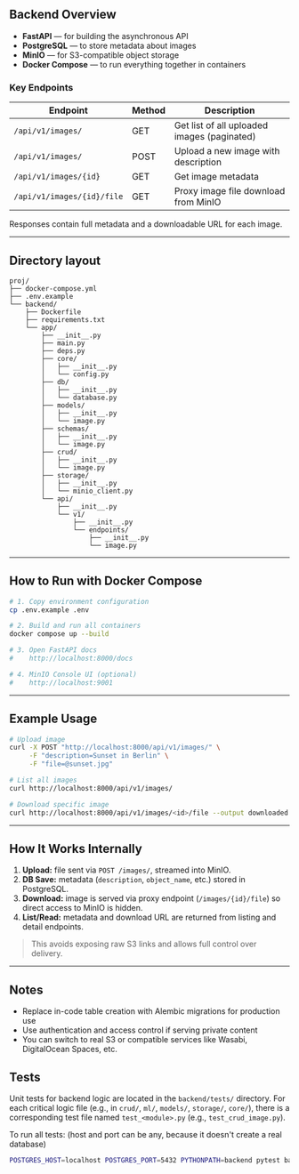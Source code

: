 

## Backend Overview


* **FastAPI** — for building the asynchronous API
* **PostgreSQL** — to store metadata about images
* **MinIO** — for S3-compatible object storage
* **Docker Compose** — to run everything together in containers

### Key Endpoints

| Endpoint                   | Method | Description                                 |
| -------------------------- | ------ | ------------------------------------------- |
| `/api/v1/images/`          | GET    | Get list of all uploaded images (paginated) |
| `/api/v1/images/`          | POST   | Upload a new image with description         |
| `/api/v1/images/{id}`      | GET    | Get image metadata                          |
| `/api/v1/images/{id}/file` | GET    | Proxy image file download from MinIO        |

Responses contain full metadata and a downloadable URL for each image.

---

## Directory layout

```
proj/
├── docker-compose.yml
├── .env.example
└── backend/
    ├── Dockerfile
    ├── requirements.txt
    └── app/
        ├── __init__.py
        ├── main.py
        ├── deps.py
        ├── core/
        │   ├── __init__.py
        │   └── config.py
        ├── db/
        │   ├── __init__.py
        │   └── database.py
        ├── models/
        │   ├── __init__.py
        │   └── image.py
        ├── schemas/
        │   ├── __init__.py
        │   └── image.py
        ├── crud/
        │   ├── __init__.py
        │   └── image.py
        ├── storage/
        │   ├── __init__.py
        │   └── minio_client.py
        └── api/
            ├── __init__.py
            └── v1/
                ├── __init__.py
                └── endpoints/
                    ├── __init__.py
                    └── image.py
```

---

## How to Run with Docker Compose

```bash
# 1. Copy environment configuration
cp .env.example .env

# 2. Build and run all containers
docker compose up --build

# 3. Open FastAPI docs
#    http://localhost:8000/docs

# 4. MinIO Console UI (optional)
#    http://localhost:9001
```

---

## Example Usage

```bash
# Upload image
curl -X POST "http://localhost:8000/api/v1/images/" \
     -F "description=Sunset in Berlin" \
     -F "file=@sunset.jpg"

# List all images
curl http://localhost:8000/api/v1/images/

# Download specific image
curl http://localhost:8000/api/v1/images/<id>/file --output downloaded.jpg
```

---

## How It Works Internally

1. **Upload:** file sent via `POST /images/`, streamed into MinIO.
2. **DB Save:** metadata (`description`, `object_name`, etc.) stored in PostgreSQL.
3. **Download:** image is served via proxy endpoint (`/images/{id}/file`) so direct access to MinIO is hidden.
4. **List/Read:** metadata and download URL are returned from listing and detail endpoints.

> This avoids exposing raw S3 links and allows full control over delivery.

---

## Notes

* Replace in-code table creation with Alembic migrations for production use
* Use authentication and access control if serving private content
* You can switch to real S3 or compatible services like Wasabi, DigitalOcean Spaces, etc.

## Tests

Unit tests for backend logic are located in the `backend/tests/` directory. For each critical logic file (e.g., in `crud/`, `ml/`, `models/`, `storage/`, `core/`), there is a corresponding test file named `test_<module>.py` (e.g., `test_crud_image.py`).

To run all tests:
(host and port can be any, because it doesn't create a real database)
```bash
POSTGRES_HOST=localhost POSTGRES_PORT=5432 PYTHONPATH=backend pytest backend/tests
```
